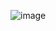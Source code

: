 
![image](https://github.com/bradytwiz/cs205_final/assets/157566766/a46a5000-ed57-43fe-88ce-a34e61632869)
